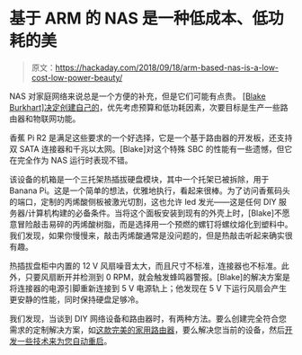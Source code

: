 # 基于 ARM 的 NAS 是一种低成本、低功耗的美

> 原文：<https://hackaday.com/2018/09/18/arm-based-nas-is-a-low-cost-low-power-beauty/>

NAS 对家庭网络来说总是一个方便的补充，但是它们可能有点贵。 [[Blake Burkhart]决定创建自己的](http://bburky.com/NAS/)，优先考虑预算和低功耗因素，次要目标是生产一些路由器和物联网功能。

香蕉 Pi R2 是满足这些要求的一个好选择，它是一个基于路由器的开发板，还支持双 SATA 连接器和千兆以太网。[Blake]对这个特殊 SBC 的性能有一些遗憾，但它在完全作为 NAS 运行时表现不错。

该设备的机箱是一个三托架热插拔硬盘模块，其中一个托架已被拆除，用于 Banana Pi。这是一个简单的想法，优雅地执行，看起来很棒。为了访问香蕉码头的端口，定制的丙烯酸侧板被激光切割，这也允许 led 发光——这是任何 DIY 服务器/计算机构建的必备条件。当将这个面板安装到现有的外壳上时，[Blake]不愿意冒险敲击易碎的丙烯酸树脂，而是选择用一个预燃的螺钉将螺纹熔化到塑料中。我们发现，如果你慢慢来，敲击丙烯酸通常是没问题的，但是热敲击听起来确实很有趣。

热插拔盘柜中内置的 12 V 风扇噪音太大，而且尺寸不标准，连接器也不标准。此外，只要风扇断开并检测到 0 RPM，就会触发蜂鸣器警报。[Blake]的解决方案是将连接器的电源引脚重新连接到 5 V 电源轨上；他发现在 5 V 下运行风扇会产生更安静的性能，同时保持硬盘足够冷。

我们发现，当谈到 DIY 网络设备和路由器时，有两种方法。要么创建完全符合您需求的定制解决方案，如[这款完美的家用路由器](https://hackaday.com/2018/04/12/building-the-perfect-home-router/)，要么解决您当前的设备，然后[开发一些技术来为您自动重启](https://hackaday.com/2018/01/31/router-rebooter-eliminates-hassles/)。